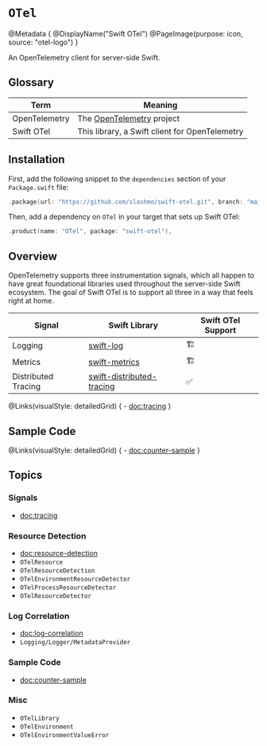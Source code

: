 # ``OTel``

@Metadata {
    @DisplayName("Swift OTel")
    @PageImage(purpose: icon, source: "otel-logo")
}

An OpenTelemetry client for server-side Swift.

## Glossary

| Term | Meaning |
| --- | --- |
| OpenTelemetry | The [OpenTelemetry](https://opentelemetry.io) project |
| Swift OTel | This library, a Swift client for OpenTelemetry |

## Installation

First, add the following snippet to the `dependencies` section of your `Package.swift` file:

```swift
.package(url: "https://github.com/slashmo/swift-otel.git", branch: "main"),
```

Then, add a dependency on `OTel` in your target that sets up Swift OTel: 

```swift
.product(name: "OTel", package: "swift-otel"),
```

## Overview

OpenTelemetry supports three instrumentation signals, which all happen to have great foundational libraries used
throughout the server-side Swift ecosystem.
The goal of Swift OTel is to support all three in a way that feels right at home.

| Signal | Swift Library | Swift OTel Support |
| --- | --- | --- |
| Logging | [swift-log](https://github.com/apple/swift-log) | 🏗️ |
| Metrics | [swift-metrics](https://github.com/apple/swift-metrics) | 🏗️ |
| Distributed Tracing | [swift-distributed-tracing](https://github.com/apple/swift-distributed-tracing) | ✅ |

@Links(visualStyle: detailedGrid) {
    - <doc:tracing>
}

## Sample Code

@Links(visualStyle: detailedGrid) {
    - <doc:counter-sample>
}

## Topics

### Signals

- <doc:tracing>

### Resource Detection

- <doc:resource-detection>
- ``OTelResource``
- ``OTelResourceDetection``
- ``OTelEnvironmentResourceDetector``
- ``OTelProcessResourceDetector``
- ``OTelResourceDetector``

### Log Correlation

- <doc:log-correlation>
- ``Logging/Logger/MetadataProvider``

### Sample Code

- <doc:counter-sample>

### Misc

- ``OTelLibrary``
- ``OTelEnvironment``
- ``OTelEnvironmentValueError``
